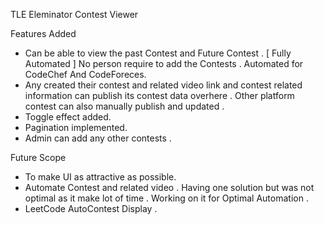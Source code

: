 TLE Eleminator Contest Viewer 

Features Added 
- Can be able to view the past Contest and Future Contest . [ Fully Automated ] No person require to add the Contests . Automated for CodeChef And CodeForeces.
- Any created their contest and related video link and contest related information can publish its contest data overhere . Other platform contest can also manually publish and updated .
- Toggle effect added.
- Pagination implemented.
- Admin can add any other contests .

Future Scope 
- To make UI as attractive as possible.
- Automate Contest and related video . Having one solution but was not optimal as it make lot of time . Working on it for Optimal Automation .
- LeetCode AutoContest Display .
